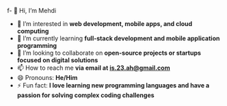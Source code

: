 f- 👋 Hi, I’m Mehdi
- 👀 I’m interested in **web development, mobile apps, and cloud computing**
- 🌱 I’m currently learning **full-stack development and mobile application programming**
- 💞️ I’m looking to collaborate on **open-source projects or startups focused on digital solutions**
- 📫 How to reach me **via email at is.23.ah@gmail.com**
- 😄 Pronouns: **He/Him**
- ⚡ Fun fact: **I love learning new programming languages and have a passion for solving complex coding challenges**
